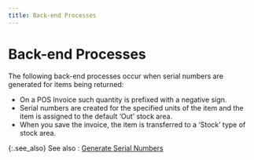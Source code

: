 ```yaml
---
title: Back-end Processes
---
```


# Back-end Processes


The following back-end processes occur when serial numbers are generated  for items being returned:

- On a POS Invoice  such quantity is prefixed with a negative sign.
- Serial numbers  are created for the specified units of the item and the item is assigned  to the default ‘Out’ stock area.
- When you save the  invoice, the item is transferred to a ‘Stock’ type of stock area.



{:.see_also}
See also
: [Generate  Serial Numbers]({{site.pos_baseurl}}/misc/generate_serial_numbers_pos_inv.html)
